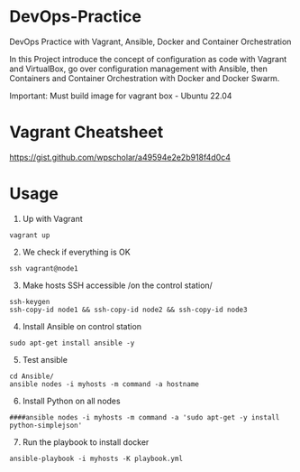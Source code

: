 # DevOps-Practice
DevOps Practice with Vagrant, Ansible, Docker and Container Orchestration

In this Project introduce the concept of configuration as code with Vagrant and VirtualBox, go over configuration management with Ansible, then Containers and Container Orchestration with Docker and Docker Swarm.

Important: Must build image for vagrant box - Ubuntu 22.04
# Vagrant Cheatsheet
https://gist.github.com/wpscholar/a49594e2e2b918f4d0c4

# Usage
1. Up with Vagrant
```
vagrant up
```
2. We check if everything is OK
```
ssh vagrant@node1
```
3. Make hosts SSH accessible /on the control station/
```
ssh-keygen
ssh-copy-id node1 && ssh-copy-id node2 && ssh-copy-id node3
```
4. Install Ansible on control station
```
sudo apt-get install ansible -y
```
5. Test ansible
```
cd Ansible/
ansible nodes -i myhosts -m command -a hostname
```
6. Install Python on all nodes
```
####ansible nodes -i myhosts -m command -a 'sudo apt-get -y install python-simplejson'
```
7. Run the playbook to install docker
```
ansible-playbook -i myhosts -K playbook.yml
```